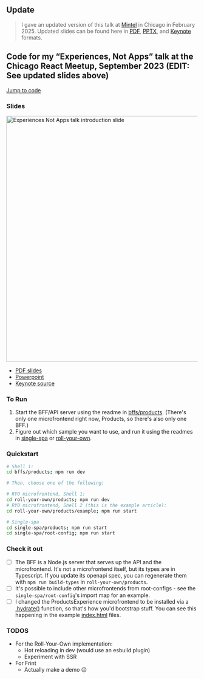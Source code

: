 ## Update

>  I gave an updated version of this talk at [Mintel](https://mintel.com/) in Chicago in February 2025. Updated slides can be found here in [PDF](./Microfrontends%20and%20their%20BFFs%20-%202025%20-Colin%20Young.key), [PPTX](./Microfrontends%20and%20their%20BFFs%20-%202025%20-Colin%20Young.key), and [Keynote](./Microfrontends%20and%20their%20BFFs%20-%202025%20-Colin%20Young.key) formats.

## Code for my &ldquo;Experiences, Not Apps&rdquo; talk at the Chicago React Meetup, September 2023 (EDIT: See updated slides above)

[Jump to code](#to-run)

### Slides

<a href="https://github.com/colinyoung/chicago-react-meetup-microfrontends/blob/main/Microfrontends%20and%20their%20BFFs%20-%20Colin%20Young.pdf"><img width="648" alt="Experiences Not Apps talk introduction slide" src="https://github.com/colinyoung/chicago-react-meetup-microfrontends/assets/173257/e2410298-d0f2-41e5-a65c-532f505bb930"></a>

- [PDF slides](./Microfrontends%20and%20their%20BFFs%20-%20Colin%20Young.pdf)
- [Powerpoint](./Microfrontends%20and%20their%20BFFs%20-%20Colin%20Young.pptx)
- [Keynote source](./Microfrontends%20and%20their%20BFFs%20-%20Colin%20Young.key)

### To Run

1. Start the BFF/API server using the readme in [bffs/products](./bffs/products). (There's only one microfrontend right now, Products, so there's also only one BFF.)
2. Figure out which sample you want to use, and run it using the readmes in [single-spa](./single-spa/) or [roll-your-own](./roll-your-own/).

### Quickstart

```bash
# Shell 1:
cd bffs/products; npm run dev

# Then, choose one of the following:

# RYO microfrontend, Shell 1:
cd roll-your-own/products; npm run dev
# RYO microfrontend, Shell 2 (this is the example article):
cd roll-your-own/products/example; npm run start

# Single-spa
cd single-spa/products; npm run start
cd single-spa/root-config; npm run start
```

### Check it out

- [ ] The BFF is a Node.js server that serves up the API and the microfrontend. It's not a microfrontend itself, but its types are in Typescript. If you update its openapi spec, you can regenerate them with `npm run build-types` in `roll-your-own/products`.
- [ ] It's possible to include other microfrontends from root-configs - see the `single-spa/root-config`'s import map for an example.
- [ ] I changed the ProductsExperience microfrontend to be installed via a [.hydrate()](https://github.com/colinyoung/chicago-react-meetup-microfrontends/blob/584ca4005818afbcacac7394dbed596391ff0283/roll-your-own/products/src/ProductsExperience.tsx#L11) function, so that's how you'd bootstrap stuff. You can see this happening in the example [index.html](https://github.com/colinyoung/chicago-react-meetup-microfrontends/blob/56657544871f26bb93f2e3480ef4cbd72f2fadf5/roll-your-own/products/public/index.html#L23) files.

### TODOS

- For the Roll-Your-Own implementation:
  - Hot reloading in dev (would use an esbuild plugin)
  - Experiment with SSR
- For Frint
  - Actually make a demo 😉
